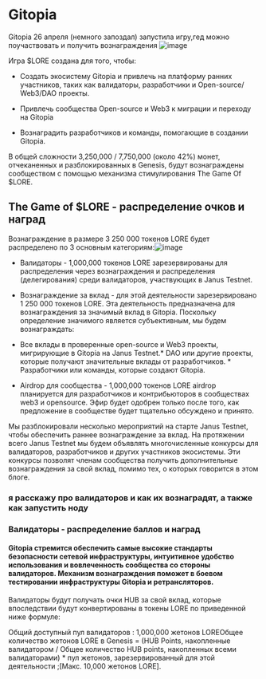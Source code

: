 # Gitopia
Gitopia 26 апреля (немного запоздал) запустила игру,гед можно поучаствовать и получить вознаграждения
![image](https://user-images.githubusercontent.com/57448493/179468865-d638270f-5a99-43e0-99bc-8e012800364d.png)

Игра $LORE создана для того, чтобы:

  - Создать экосистему Gitopia и привлечь на платформу ранних участников, таких как валидаторы, разработчики и Open-source/ Web3/DAO проекты.

  - Привлечь сообщества Open-source и Web3 к миграции и переходу на Gitopia

  - Вознаградить разработчиков и команды, помогающие в создании Gitopia.

   В общей сложности 3,250,000 / 7,750,000 (около 42%) монет, отчеканенных и разблокированных в Genesis, будут вознаграждены сообществом с помощью механизма стимулирования The Game Of $LORE.
## The Game of $LORE - распределение очков и наград

Вознаграждение в размере 3 250 000 токенов LORE будет распределено по 3 основным категориям:![image](https://user-images.githubusercontent.com/57448493/179469138-2e05d110-ffa0-416e-a921-b5d81cdbbab1.png)

+ Валидаторы - 1,000,000 токенов LORE зарезервированы для распределения через вознаграждения и распределения (делегирования) среди валидаторов, участвующих в Janus Testnet.

+ Вознаграждение за вклад - для этой деятельности зарезервировано 1 250 000 токенов LORE. Эта деятельность предназначена для вознаграждения за значимый вклад в Gitopia. Поскольку определение значимого является субъективным, мы будем вознаграждать:



+ Все вклады в проверенные open-source и Web3 проекты, мигрирующие в Gitopia на Janus Testnet.* DAO или другие проекты, которые получают значительные вклады от разработчиков. * Разработчики или команды, которые создают Gitopia. 

+ Airdrop для сообщества - 1,000,000 токенов LORE airdrop планируется для разработчиков и контрибьюторов в сообществах web3 и opensource. Эфир будет одобрен только после того, как предложение в сообществе будет тщательно обсуждено и принято.

Мы разблокировали несколько мероприятий на старте Janus Testnet, чтобы обеспечить раннее вознаграждение за вклад. На протяжении всего Janus Testnet мы будем объявлять многочисленные конкурсы для валидаторов, разработчиков и других участников экосистемы. Эти конкурсы позволят членам сообщества получить дополнительные вознаграждения за свой вклад, помимо тех, о которых говорится в этом блоге.

### я расскажу про валидаторов и как их вознаградят, а также как запустить ноду
### Валидаторы - распределение баллов и наград
#### Gitopia стремится обеспечить самые высокие стандарты безопасности сетевой инфраструктуры, интуитивное удобство использования и вовлеченность сообщества со стороны валидаторов. Механизм вознаграждения поможет в боевом тестировании инфраструктуры Gitopia и ретрансляторов.

Валидаторы будут получать очки HUB за свой вклад, которые впоследствии будут конвертированы в токены LORE по приведенной ниже формуле:

Общий доступный пул валидаторов : 1,000,000 жетонов LOREОбщее количество жетонов LORE в Genesis = (HUB Points, накопленные валидатором / Общее количество HUB points, накопленных всеми валидаторами) * пул жетонов, зарезервированный для этой деятельности ;[Макс. 10,000 жетонов LORE].

